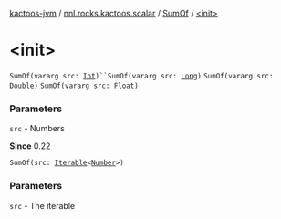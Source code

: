 [kactoos-jvm](../../index.md) / [nnl.rocks.kactoos.scalar](../index.md) / [SumOf](index.md) / [&lt;init&gt;](./-init-.md)

# &lt;init&gt;

`SumOf(vararg src: `[`Int`](https://kotlinlang.org/api/latest/jvm/stdlib/kotlin/-int/index.html)`)``SumOf(vararg src: `[`Long`](https://kotlinlang.org/api/latest/jvm/stdlib/kotlin/-long/index.html)`)`
`SumOf(vararg src: `[`Double`](https://kotlinlang.org/api/latest/jvm/stdlib/kotlin/-double/index.html)`)`
`SumOf(vararg src: `[`Float`](https://kotlinlang.org/api/latest/jvm/stdlib/kotlin/-float/index.html)`)`

### Parameters

`src` - Numbers

**Since**
0.22

`SumOf(src: `[`Iterable`](https://kotlinlang.org/api/latest/jvm/stdlib/kotlin.collections/-iterable/index.html)`<`[`Number`](https://kotlinlang.org/api/latest/jvm/stdlib/kotlin/-number/index.html)`>)`

### Parameters

`src` - The iterable